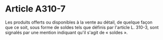 # Article A310-7

Les produits offerts ou disponibles à la vente au détail, de quelque façon que ce soit, sous forme de soldes tels que définis par l'article L. 310-3, sont signalés par une mention indiquant qu'il s'agit de « soldes ».
